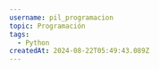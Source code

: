 ```yaml
---
username: pil_programacion
topic: Programación
tags:
  - Python
createdAt: 2024-08-22T05:49:43.089Z
---
```

